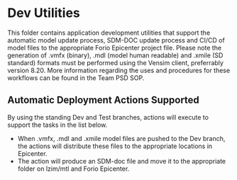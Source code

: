# Dev Utilities

This folder contains application development utilities that support the automatic model update process, SDM-DOC update process and CI/CD of model files to the appropriate Forio Epicenter project file. Please note the generation of .vmfx (binary), .mdl (model human readable) and .xmile (SD standard) formats must be performed using the Vensim client, preferrably version 8.20. More information regarding the uses and procedures for these workflows can be found in the Team PSD SOP.

## Automatic Deployment Actions Supported

By using the standing Dev and Test branches, actions will execute to support the tasks in the list below.

- When .vmfx, .mdl and .xmile model files are pushed to the Dev branch, the actions will distribute these files to the appropriate locations in Epicenter. 
- The action will produce an SDM-doc file and move it to the appropriate folder on lzim/mtl and Forio Epicenter.
